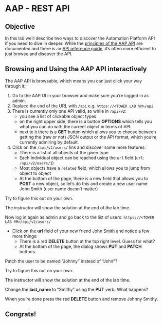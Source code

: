 # AAP - REST API

## Objective

In this lab we’ll describe two ways to discover the Automation Platform API if you need to dive in deeper. While the [principles of the AAP API](https://docs.ansible.com/ansible-tower/latest/html/towerapi/index.html) are documented and there is an [API reference guide](https://docs.ansible.com/ansible-tower/latest/html/towerapi/api_ref.html#/), it’s often more efficient to just browse and discover the API.



## Browsing and Using the AAP API interactively

The AAP API is browsable, which means you can just click your way through it:

1. Go to the AAP UI in your browser and make sure you’re logged in as admin.
2. Replace the end of the URL with `/api` e.g. `https://<TOWER LAB VM>/api`
3. There is currently only one API valid, so while in `/api/v2`:
   - you see a list of clickable object types
   - on the right upper side, there is a button **OPTIONS** which tells you what you can do with the current object in terms of API.
   - next to it there is a **GET** button which allows you to choose between getting the (raw or not) JSON output or the API format, which you’re currently admiring by default.
4. Click on the `/api/v2/users/` link and discover some more features:
   - There is a list of all objects of the given type
   - Each individual object can be reached using the `url` field (`url`: `/api/v2/users/1`)
   - Most objects have a `related` field, which allows you to jump from object to object
   - At the bottom of the page, there is a new field that allows you to **POST** a new object, so let’s do this and create a new user name John Smith (user name doesn’t matter)



Try to figure this out on your own. 

The instructor will show the solution at the end of the lab time. 



Now log in again as admin and go back to the list of users: `https://<TOWER LAB VM>/api/v2/users/`

- Click on the **url** field of your new friend John Smith and notice a few more things:
  - There is a red **DELETE** button at the top right level. Guess for what?
  - At the bottom of the page, the dialog shows **PUT** and **PATCH** buttons.

Patch the user to be named “Johnny” instead of “John”?



Try to figure this out on your own. 

The instructor will show the solution at the end of the lab time. 



Change the **last_name** to “Smithy” using the **PUT** verb. What happens?



When you’re done press the red **DELETE** button and remove Johnny Smithy.



## Congrats!

